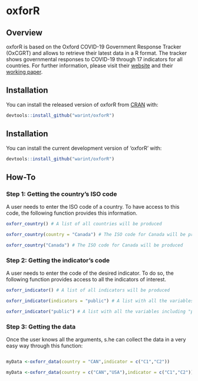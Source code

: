 
<!-- README.md is generated from README.Rmd. Please edit that file -->

# oxforR

<!-- badges: start -->

<!-- badges: end -->

## Overview

oxforR is based on the Oxford COVID-19 Government Response Tracker
(OxCGRT) and allows to retrieve their latest data in a R format. The
tracker shows governmental responses to COVID-19 through 17 indicators
for all countries. For further information, please visit their
[website](https://www.bsg.ox.ac.uk/research/research-projects/coronavirus-government-response-tracker)
and their [working
paper](https://www.bsg.ox.ac.uk/research/publications/variation-government-responses-covid-19).

## Installation

You can install the released version of oxforR from
[CRAN](https://CRAN.R-project.org) with:

``` r
devtools::install_github("warint/oxforR")
```

## Installation

You can install the current development version of ‘oxforR’ with:

``` r
devtools::install_github("warint/oxforR")
```

## How-To

### Step 1: Getting the country’s ISO code

A user needs to enter the ISO code of a country. To have access to this
code, the following function provides this information.

``` r
oxforr_country() # A list of all countries will be produced

oxforr_country(country = "Canada") # The ISO code for Canada will be produced

oxforr_country("Canada") # The ISO code for Canada will be produced
```

### Step 2: Getting the indicator’s code

A user needs to enter the code of the desired indicator. To do so, the
following function provides access to all the indicators of interest.

``` r
oxforr_indicator() # A list of all indicators will be produced

oxforr_indicator(indicators = "public") # A list with all the variables including "public" will be produced

oxforr_indicator("public") # A list with all the variables including "public" will be produced
```

### Step 3: Getting the data

Once the user knows all the arguments, s.he can collect the data in a
very easy way through this function:

``` r

myData <-oxforr_data(country = "CAN",indicator = c("C1","C2")) 

myData <-oxforr_data(country = c("CAN","USA"),indicator = c("C1","C2"))
```
